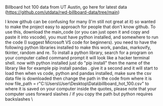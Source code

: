 Billboard hot 100 data from UT Austin, go here for latest data (https://github.com/utdata/rwd-billboard-data/tree/main)


I know github can be confusing for many (I'm still not great at it) so wanted to make the project easy to approach for people that don't know github.
To use this, download the main_code (or you can just open it and copy and paste it into vscode), you must have python installed, and somewhere to run the code (I suggest Microsoft VS code for beginners).
you need to have the following python libraries installed to make this work, pandas, markovify, tkinter, random and re. To install a python library, search for a program on your computer called command prompt
  it will look like a hacker terminal shell. now with python installed just do "pip install" then the name of the library like for example pip install pandas . give it a second and it will start to load
  then when vs code, python and pandas installed, make sure the csv data file is downloaded then change the path in the code from where it is now file_path = r"C:\Users\User\Desktop\Data\billboard_hot_100.csv" to where it is saved on your computer inside the quotes, please note that your computer uses forward slashes / if you copy the path but python requires backslashes \ 
  
